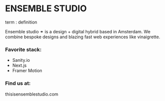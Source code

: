 # ENSEMBLE STUDIO

term
: definition


Ensemble studio ⚭ is a design + digital hybrid based in Amsterdam. 
We combine bespoke designs and blazing fast web experiences like vinaigrette.

### Favorite stack:
- Sanity.io
- Next.js
- Framer Motion

### Find us at:
thisisensemblestudio.com



